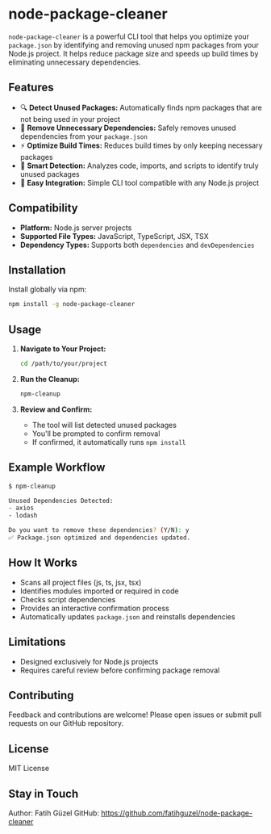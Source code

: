# node-package-cleaner

`node-package-cleaner` is a powerful CLI tool that helps you optimize your `package.json` by identifying and removing unused npm packages from your Node.js project. It helps reduce package size and speeds up build times by eliminating unnecessary dependencies.

## Features

-   🔍 **Detect Unused Packages:** Automatically finds npm packages that are not being used in your project
-   🧹 **Remove Unnecessary Dependencies:** Safely removes unused dependencies from your `package.json`
-   ⚡ **Optimize Build Times:** Reduces build times by only keeping necessary packages
-   🔬 **Smart Detection:** Analyzes code, imports, and scripts to identify truly unused packages
-   🚀 **Easy Integration:** Simple CLI tool compatible with any Node.js project

## Compatibility

-   **Platform:** Node.js server projects
-   **Supported File Types:** JavaScript, TypeScript, JSX, TSX
-   **Dependency Types:** Supports both `dependencies` and `devDependencies`

## Installation

Install globally via npm:

```bash
npm install -g node-package-cleaner
```

## Usage

1. **Navigate to Your Project:**

    ```bash
    cd /path/to/your/project
    ```

2. **Run the Cleanup:**

    ```bash
    npm-cleanup
    ```

3. **Review and Confirm:**
    - The tool will list detected unused packages
    - You'll be prompted to confirm removal
    - If confirmed, it automatically runs `npm install`

## Example Workflow

```bash
$ npm-cleanup

Unused Dependencies Detected:
- axios
- lodash

Do you want to remove these dependencies? (Y/N): y
✅ Package.json optimized and dependencies updated.
```

## How It Works

-   Scans all project files (js, ts, jsx, tsx)
-   Identifies modules imported or required in code
-   Checks script dependencies
-   Provides an interactive confirmation process
-   Automatically updates `package.json` and reinstalls dependencies

## Limitations

-   Designed exclusively for Node.js projects
-   Requires careful review before confirming package removal

## Contributing

Feedback and contributions are welcome! Please open issues or submit pull requests on our GitHub repository.

## License

MIT License

## Stay in Touch

Author: Fatih Güzel
GitHub: https://github.com/fatihguzel/node-package-cleaner
